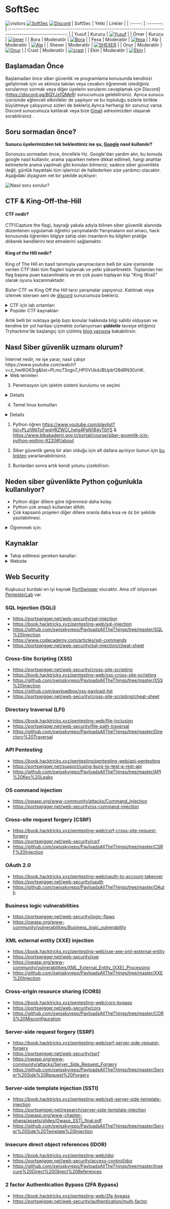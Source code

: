 # SoftSec

![visitors](https://visitor-badge.laobi.icu/badge?page_id=SoftSec.kaynaklar) [![SoftSec](https://img.shields.io/badge/SoftSec-Youtube-red)](https://www.youtube.com/channel/UCXBUnKD0OTb7UEqs4ibso9g?sub_confirmation=1) [![Discord](https://discord.com/api/guilds/835246397137748039/widget.png)](https://discord.gg/BQYJxfQMeR) 
| SoftSec |   Yetki   |                                                   Linkler                                                    |
| :-----: | :-------: | :----------------------------------------------------------------------------------------------------------: |
|  Yusuf  |  Kurucu   | [![Yusuf](https://img.shields.io/badge/SoftSec-Discord-black)](https://discord.com/users/415182981884543004) |
|  Ömer   |  Kurucu   | [![ömer](https://img.shields.io/badge/SoftSec-Discord-black)](https://discord.com/users/778185074511970304)  |
|  Bora   | Moderatör |  [![Bora](https://img.shields.io/badge/SoftSec-Discord-gree)](https://discord.com/users/693458797737541682)  |
|  Fexa   | Moderatör |  [![fexa](https://img.shields.io/badge/SoftSec-Discord-blue)](https://discord.com/users/798891326958862376)  |
|   Alp   | Moderatör |  [![Alp](https://img.shields.io/badge/SoftSec-Discord-blue)](https://discord.com/users/657999313364058134)   |
| Shexer  | Moderatör | [![SHEXER](https://img.shields.io/badge/SoftSec-Discord-blue)](https://discord.com/users/792440338937151498) |
|  Onur   | Moderatör |  [![Onur](https://img.shields.io/badge/SoftSec-Discord-blue)](https://discord.com/users/538110241045348372)  |
|  Crast  | Moderatör | [![crast](https://img.shields.io/badge/SoftSec-Discord-blue)](https://discord.com/users/835907613890707516)  |
|  Ekin   | Moderatör |  [![Ekin](https://img.shields.io/badge/SoftSec-Discord-blue)](https://discord.com/users/827300245988835408)  |

## Başlamadan Önce
Başlamadan önce siber güvenlik ve programlama konusunda kendinizi geliştirmek için ve aklınıza takılan veya cevabını öğrenmek istediğiniz sorularınızı sormak veya diğer üyelerin sorularını cevaplamak için Discord](https://discord.gg/BQYJxfQMeR) sunucumuza gelebilirsiniz. Ayrıca sunucu içerisinde eğlenceli etkinlikler de yapılıyor ve bu topluluğu sizlerle birlikte büyütmeye çalışıyoruz sizleri de bekleriz.Ayrıca herhangi bir sorunuz varsa Discord sunucumuza katılarak veya bize [Gmail](teamsoftsec@gmail.com) adresimizden ulaşarak sorabilirsiniz .

## Soru sormadan önce?

<b>Sunucu üyelerimizden tek beklentimiz ise şu, [Google](https://google.com/) nasıl kullanılır?</b>

Sorunuzu sormadan önce, öncelikle Hz. Google'dan yardım alın, bu konuda google nasıl kullanılır, arama yaparken nelere dikkat edilmeli, hangi anahtar kelimelerle arama yapılmalı gibi konuları bilmeniz; sadece siber güvenlikte değil, günlük hayattaki tüm işlerinizi de hallederken size yardımcı olacaktır. Aşağıdaki diyagram net bir şekilde açıklıyor: 

![Nasıl soru sorulur?](https://raw.githubusercontent.com/SoftSec-git/kaynaklar/main/question.svg)

## CTF & King-Off-the-Hill
#### CTF nedir?
CTF(Capture the flag), bayrağı yakala adıyla bilinen siber güvenlik alanında düzenlenen uygulamalı öğretici yarışmalardır.Yarışmaların asıl amacı, hack konusunda öğrenilen bilgiye sahip olan insanların bu bilgileri pratiğe dökerek kendilerini test etmelerini sağlamaktır.

#### King of the Hill nedir?
King of The Hill en basit tanımıyla yarışmacıların belli bir süre içerisinde verilen CTF'deki tüm flagleri toplamak ve yetki yükseltmektir. Toplanılan her flag başına puan kazanılmakta ve en çok puanı toplayan kişi "King (Kral)" olarak oyunu kazanmaktadır.

Bizler CTF ve King Off the Hill tarzı yarışmalar yapıyoruz. Katılmak veya izlemek istersen seni de [discord](https://discord.gg/BQYJxfQMeR) sunucumuza bekleriz. 

<details>
<summary>CTF için lab ortamları</summary>

1. https://tryhackme.com
2. https://hackthebox.eu
3. https://ctftime.org/
4. https://priviahub.com/
5. https://portswigger.net/web-security/
6. https://imaginary.ml
7. https://vulnhub.com
8. https://picoctf.org
9. https://overthewire.org
10. https://ctflearn.com/

</details>
<details>
<summary>Popüler CTF kaynakları</summary>

1. https://gchq.github.io/CyberChef/
2. https://gtfobins.github.io/
3. https://www.revshells.com/
4. https://github.com/danielmiessler/SecLists/
5. https://www.exploit-db.com/
6. https://www.onworks.net/
7. https://github.com/carlospolop/privilege-escalation-awesome-scripts-suite
8. https://linux-dersleri.github.io/
9. https://github.com/swisskyrepo/PayloadsAllTheThings
10. https://book.hacktricks.xyz/
</details>

Artık belli bir noktaya gelip bazı konular hakkında bilgi sahibi olduysan ve kendine bir yol haritası çizmekte zorlanıyorsan <b>şiddetle</b> tavsiye ettiğimiz 
Tryhackme'de başlangıç için çizilmiş [blog yazısına](https://blog.tryhackme.com/free_path) bakabilirsin. 


## Nasıl Siber güvenlik uzmanı olurum?
<summary>İnternet nedir, ne işe yarar, nasıl çalışır</summary>
https://www.youtube.com/watch?v=z_hwl6O63rg&list=PLmc73ogn7_HP0VUkdJBUpbf28dRN30zHK.
<details>
<summary>Web terimleri</summary>
- https://www.youtube.com/watch?v=PD8r9ISYgQo
</details>

3. Penetrasyon için işletim sistemi kurulumu ve seçimi
<details>

- https://www.youtube.com/watch?v=KJEWiD4gJVk
</details>

4. Temel linux komutları  
<details>


- https://www.youtube.com/watch?v=Npj7TDi2XSA&list=PLPa55dyKM2F2qm1AlNjld8cl2akV2FLyh 
- https://linux-dersleri.github.io/ 
- https://www.udemy.com/course/mini-linux-kursu/ 
- https://www.udemy.com/course/linux-dokumantasyonu/ 

</details>

1. Python öğren https://www.youtube.com/playlist?list=PLzIWkToFwqHRZWCI_helg4PeN184yTbYS & https://www.btkakademi.gov.tr/portal/course/siber-guvenlik-icin-python-egitimi-9220#!/about

2. Siber güvenlik geniş bir alan olduğu için alt dallara ayrılıyor bunun için [bu linkten]() yararlanabilirisiniz.
3.  Bunlardan sonra artık kendi yolunu çizebilirsin.

## Neden siber güvenlikte Python çoğunlukla kullanılıyor?
- Python diğer dillere göre öğrenmesi daha kolay.
- Python çok amaçlı kullanılan dilldir.
- Çok kapsamlı projeleri diğer dillere oranla daha kısa ve öz bir şekilde yazılabilmesi.

<details>
<summary>Öğrenmek için:</summary>

- https://docs.python.org/3/tutorial/
- https://www.youtube.com/playlist?list=PL-osiE80TeTskrapNbzXhwoFUiLCjGgY7
- https://youtube.com/playlist?list=PL-osiE80TeTsqhIuOqKhwlXsIBIdSeYtc (yukarıdaki eğitimin devamıdır.)
- https://www.udemy.com/course/python-programlamann-temelleri/

</details>

## Kaynaklar
<details>
<summary>Takip edilmesi gereken kanallar:</summary>

### Siber Güvenlik
- [SoftSec](https://www.youtube.com/channel/UCXBUnKD0OTb7UEqs4ibso9g)
- [Can Değer](https://www.youtube.com/user/theblaxx)
- [Mehmet Dursun İnce](https://www.youtube.com/channel/UClis21-nGFunHa9agc7Md_Q)
- [Utku Şen](https://www.youtube.com/c/UtkuSenYoutube/featured)
- [Cemal Taner](https://www.youtube.com/channel/UClzBAbvojmq32DpHqyqhkPA)
- [Siber Kampüs](https://www.youtube.com/channel/UCfvjRxayLujZbc_JWTYhbMg)
- [Gökhan Bekşen](https://www.youtube.com/user/gokaybeksen)
- [Türkiye Siber Güvenlik Kümelenmesi](https://www.youtube.com/channel/UCHxw8GMMg62MXepyA-0wtDw)
- [ScottSec](https://www.youtube.com/channel/UC_x9PbVa6dqDf_2bd8rgGwg)
- [Gökhan Muherremoğlu](https://www.youtube.com/channel/UCK1Eb19myZZZp21laMcmoJg)

<details>
<summary>Siber güvenlikle ilgili İngilizce youtube kanalları:</summary>

- [John Hammond](https://www.youtube.com/user/RootOfTheNull)
- [NetworkChuck](https://www.youtube.com/user/NetworkChuck)
- [David Bombal](https://www.youtube.com/channel/UCP7WmQ_U4GB3K51Od9QvM0w)
- [InsiderPhD](https://www.youtube.com/channel/UCPiN9NPjIer8Do9gUFxKv7A)
- [Busra Demir](https://www.youtube.com/channel/UCksdNO8hAiOQoWZhEXhyyZA)
- [STÖK](https://www.youtube.com/channel/UCQN2DsjnYH60SFBIA6IkNwg)
- [Bug Bounty Reports](https://www.youtube.com/channel/UCZDyl7G-Lq-EMVO8PfDFp9g)
- [Bugcrowd](https://www.youtube.com/channel/UCo1NHk_bgbAbDBc4JinrXww)
- [HackerOne](https://www.youtube.com/channel/UCsgzmECky2Q9lQMWzDwMhYw)
- [HackerSploit](https://www.youtube.com/channel/UC0ZTPkdxlAKf-V33tqXwi3Q)
- [The Cyber Mentor](https://www.youtube.com/channel/UC0ArlFuFYMpEewyRBzdLHiw)
- [IppSec](https://www.youtube.com/channel/UCa6eh7gCkpPo5XXUDfygQQA)
- [Null Byte](https://www.youtube.com/channel/UCgTNupxATBfWmfehv21ym-g)
- [LiveOverflow](https://www.youtube.com/channel/UClcE-kVhqyiHCcjYwcpfj9w)
- [Hak5](https://www.youtube.com/user/Hak5Darren)
- [NahamSec](https://www.youtube.com/channel/UCCZDt7MuC3Hzs6IH4xODLBw)
- [Black Hat](https://www.youtube.com/c/BlackHatOfficialYT/videos)
- [DEFCONConference](https://www.youtube.com/channel/UC6Om9kAkl32dWlDSNlDS9Iw)
- [TomNomNom](https://www.youtube.com/channel/UCyBZ1F8ZCJVKSIJPrLINFyA)
- [zSecurity](https://www.youtube.com/user/zaidsabeeh)
</details>


#### Siber Güvenlik ile ilgili Twitch Kanalları
- [MDISEC](https://www.twitch.tv/mdisec)
- [LuNiZZ](https://www.twitch.tv/lunizz)
- [Utku Şen](https://www.twitch.tv/utku1337)
- [om3rcitak](https://www.twitch.tv/om3rcitak)
- [ScottSec](https://www.twitch.tv/scottsec)
- [thecybermentor](https://www.twitch.tv/thecybermentor)
- [NahamSec](https://www.twitch.tv/nahamsec)
- [networkchuck](https://www.twitch.tv/networkchuck)


### Programlama

- [Sadık Turan](https://www.youtube.com/user/sadikturan41)
- [Selman Kahya](https://www.youtube.com/channel/UC9Z-Gc_BkYuW75jKcTJICJA)
- [Kaan Academy](https://www.youtube.com/c/KaanAcademy/videos)
- [Mert Mekatronik](https://www.youtube.com/channel/UCqMYDjUgPT1Ad-LBQaTtyXA)
- [Yazılım Bilimi](https://www.youtube.com/channel/UCZNZj3mkdCGJfCoKyl4bSYQ)
- [Selman Kahya | Teknik](https://www.youtube.com/channel/UCmp2rZ-cJJ_TQupBzzR7LdA)
- [SendeKodYaz](https://www.youtube.com/channel/UCjUd1-9iNjTQhnz06Gdf1rA)
- [Murat Yücedağ](https://www.youtube.com/channel/UCbkbOlw8snP93RJ2BhH44Qw)
- [Emircan Dalman](https://www.youtube.com/channel/UCelXax_n37HQmaiCUSMa-HA/videos)
- [Engin Demiroğlu](https://www.youtube.com/channel/UCRjiquPh4mjPNoOV9eCilXQ)
- [Tekno Date](https://www.youtube.com/channel/UCk2NW1-7Jzm55FP2v3pVn-Q)
- [CS50](https://www.youtube.com/channel/UCcabW7890RKJzL968QWEykA)

<details>
<summary>Programlamayla ilgili İngilizce YouTube kanalları:</summary>

- [schafer5](https://www.youtube.com/user/schafer5)
</details>
</details>

<details>
<summary>Website</summary>

#### Bilgi dolu websiteleri:

- https://www.hackingarticles.in/
- https://book.hacktricks.xyz/
- https://securityidiots.com/
- https://devhints.io/
- https://learnxinyminutes.com/

#### Kurslar için websiteler:
- https://www.udemy.com/
- https://www.coursera.org/
- https://www.btkakademi.gov.tr/
- https://www.youtube.com/

</details>

## Web Security
Kuşkusuz burdaki en iyi kaynak [PortSwigger](https://portswigger.net/web-security/dashboard) olucaktır. Ama ctf istiyorsan [PentesterLab](https://pentesterlab.com/) var.


###  SQL Injection (SQLi)

- https://portswigger.net/web-security/sql-injection
- https://book.hacktricks.xyz/pentesting-web/sql-injection
- https://github.com/swisskyrepo/PayloadsAllTheThings/tree/master/SQL%20Injection
- https://www.codecademy.com/articles/sql-commands
- https://portswigger.net/web-security/sql-injection/cheat-sheet
</details>

###  Cross-Site Scripting (XSS)

- https://portswigger.net/web-security/cross-site-scripting
- https://book.hacktricks.xyz/pentesting-web/xss-cross-site-scripting
- https://github.com/swisskyrepo/PayloadsAllTheThings/tree/master/XSS%20Injection
- https://github.com/payloadbox/xss-payload-list
- https://portswigger.net/web-security/cross-site-scripting/cheat-sheet
</details>

###  Directory traversal (LFI)
- https://book.hacktricks.xyz/pentesting-web/file-inclusion
- https://portswigger.net/web-security/file-path-traversal
- https://github.com/swisskyrepo/PayloadsAllTheThings/tree/master/Directory%20Traversal

###  API Pentesting
- https://book.hacktricks.xyz/pentesting/pentesting-web/api-pentesting
- https://portswigger.net/support/using-burp-to-test-a-rest-api
- https://github.com/swisskyrepo/PayloadsAllTheThings/tree/master/API%20Key%20Leaks

###  OS command injection
- https://owasp.org/www-community/attacks/Command_Injection
- https://portswigger.net/web-security/os-command-injection

###  Cross-site request forgery (CSRF)
- https://book.hacktricks.xyz/pentesting-web/csrf-cross-site-request-forgery
- https://portswigger.net/web-security/csrf
- https://github.com/swisskyrepo/PayloadsAllTheThings/tree/master/CSRF%20Injection

### OAuth 2.0
- https://book.hacktricks.xyz/pentesting-web/oauth-to-account-takeover
- https://portswigger.net/web-security/oauth
- https://github.com/swisskyrepo/PayloadsAllTheThings/tree/master/OAuth

### Business logic vulnerabilities 
- https://portswigger.net/web-security/logic-flaws
- https://owasp.org/www-community/vulnerabilities/Business_logic_vulnerability

### XML external entity (XXE) injection
- https://book.hacktricks.xyz/pentesting-web/xxe-xee-xml-external-entity
- https://portswigger.net/web-security/xxe
- https://owasp.org/www-community/vulnerabilities/XML_External_Entity_(XXE)_Processing
- https://github.com/swisskyrepo/PayloadsAllTheThings/tree/master/XXE%20Injection

### Cross-origin resource sharing (CORS) 
- https://book.hacktricks.xyz/pentesting-web/cors-bypass
- https://portswigger.net/web-security/cors
- https://github.com/swisskyrepo/PayloadsAllTheThings/tree/master/CORS%20Misconfiguration

### Server-side request forgery (SSRF) 
- https://book.hacktricks.xyz/pentesting-web/ssrf-server-side-request-forgery
- https://portswigger.net/web-security/ssrf
- https://owasp.org/www-community/attacks/Server_Side_Request_Forgery
- https://github.com/swisskyrepo/PayloadsAllTheThings/tree/master/Server%20Side%20Request%20Forgery

### Server-side template injection (SSTI)
- https://book.hacktricks.xyz/pentesting-web/ssti-server-side-template-injection
- https://portswigger.net/research/server-side-template-injection
- https://owasp.org/www-chapter-ghana/assets/slides/Owasp_SSTI_final.pdf
- https://github.com/swisskyrepo/PayloadsAllTheThings/tree/master/Server%20Side%20Template%20Injection

### Insecure direct object references (IDOR)
- https://book.hacktricks.xyz/pentesting-web/idor
- https://portswigger.net/web-security/access-control/idor
- https://github.com/swisskyrepo/PayloadsAllTheThings/tree/master/Insecure%20Direct%20Object%20References

### 2 factor Authentication Bypass (2FA Bypass)
- https://book.hacktricks.xyz/pentesting-web/2fa-bypass
- https://portswigger.net/web-security/authentication/multi-factor 

</details>
